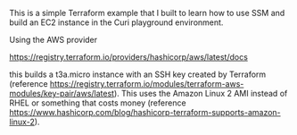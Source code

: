 This is a simple Terraform example that I built to learn how to use SSM and build an EC2 instance in the Curi playground environment. 

Using the AWS provider

https://registry.terraform.io/providers/hashicorp/aws/latest/docs

this builds a t3a.micro instance with an SSH key created by Terraform (reference https://registry.terraform.io/modules/terraform-aws-modules/key-pair/aws/latest). This uses the Amazon Linux 2 AMI instead of RHEL or something that costs money (reference https://www.hashicorp.com/blog/hashicorp-terraform-supports-amazon-linux-2).


